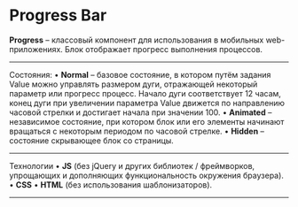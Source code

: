 # Progress Bar

**Progress** – классовый компонент для использования в мобильных web-приложениях.
Блок отображает прогресс выполнения процессов.

_____

Состояния:
• **Normal** – базовое состояние, в котором путём задания Value можно управлять размером дуги, отражающей некоторый параметр или прогресс процесс. Начало дуги соответствует 12 часам, конец дуги при увеличении параметра Value движется по направлению часовой стрелки и достигает начала при значении 100.
• **Animated** – независимое состояние, при котором блок или его элементы начинают вращаться с некоторым периодом по часовой стрелке.
• **Hidden** – состояние скрывающее блок со страницы.

_____

Технологии
• **JS** (без jQuery и других библиотек / фреймворков, упрощающих и дополняющих функциональность окружения браузера).
• **CSS**
• **HTML** (без использования шаблонизаторов).

_____


